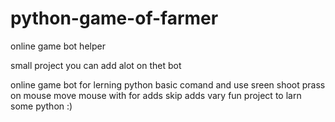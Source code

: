 # python-game-of-farmer
online game bot helper 
 
 small project you can add alot on thet bot 
 
 online game bot for lerning python basic comand and use sreen shoot prass on mouse  move mouse  with for adds skip adds 
 vary fun project to larn some python :) 
